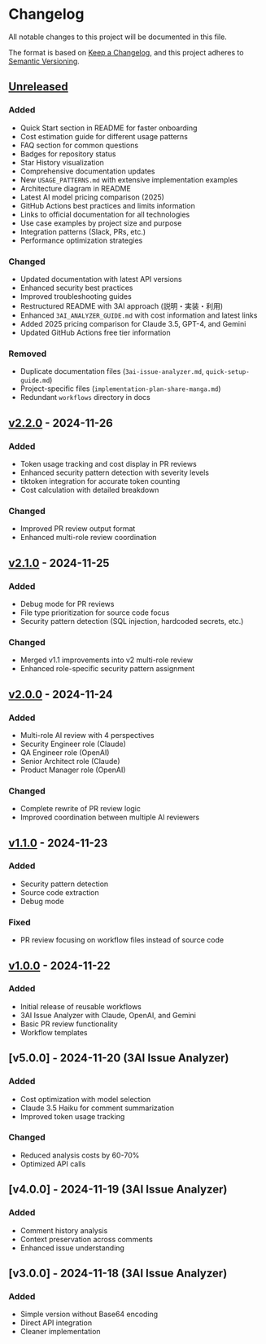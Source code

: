 # Changelog

All notable changes to this project will be documented in this file.

The format is based on [Keep a Changelog](https://keepachangelog.com/en/1.0.0/),
and this project adheres to [Semantic Versioning](https://semver.org/spec/v2.0.0.html).

## [Unreleased]

### Added
- Quick Start section in README for faster onboarding
- Cost estimation guide for different usage patterns
- FAQ section for common questions
- Badges for repository status
- Star History visualization
- Comprehensive documentation updates
- New `USAGE_PATTERNS.md` with extensive implementation examples
- Architecture diagram in README
- Latest AI model pricing comparison (2025)
- GitHub Actions best practices and limits information
- Links to official documentation for all technologies
- Use case examples by project size and purpose
- Integration patterns (Slack, PRs, etc.)
- Performance optimization strategies

### Changed
- Updated documentation with latest API versions
- Enhanced security best practices
- Improved troubleshooting guides
- Restructured README with 3AI approach (説明・実装・利用)
- Enhanced `3AI_ANALYZER_GUIDE.md` with cost information and latest links
- Added 2025 pricing comparison for Claude 3.5, GPT-4, and Gemini
- Updated GitHub Actions free tier information

### Removed
- Duplicate documentation files (`3ai-issue-analyzer.md`, `quick-setup-guide.md`)
- Project-specific files (`implementation-plan-share-manga.md`)
- Redundant `workflows` directory in docs

## [v2.2.0] - 2024-11-26

### Added
- Token usage tracking and cost display in PR reviews
- Enhanced security pattern detection with severity levels
- tiktoken integration for accurate token counting
- Cost calculation with detailed breakdown

### Changed
- Improved PR review output format
- Enhanced multi-role review coordination

## [v2.1.0] - 2024-11-25

### Added
- Debug mode for PR reviews
- File type prioritization for source code focus
- Security pattern detection (SQL injection, hardcoded secrets, etc.)

### Changed
- Merged v1.1 improvements into v2 multi-role review
- Enhanced role-specific security pattern assignment

## [v2.0.0] - 2024-11-24

### Added
- Multi-role AI review with 4 perspectives
- Security Engineer role (Claude)
- QA Engineer role (OpenAI)
- Senior Architect role (Claude)
- Product Manager role (OpenAI)

### Changed
- Complete rewrite of PR review logic
- Improved coordination between multiple AI reviewers

## [v1.1.0] - 2024-11-23

### Added
- Security pattern detection
- Source code extraction
- Debug mode

### Fixed
- PR review focusing on workflow files instead of source code

## [v1.0.0] - 2024-11-22

### Added
- Initial release of reusable workflows
- 3AI Issue Analyzer with Claude, OpenAI, and Gemini
- Basic PR review functionality
- Workflow templates

## [v5.0.0] - 2024-11-20 (3AI Issue Analyzer)

### Added
- Cost optimization with model selection
- Claude 3.5 Haiku for comment summarization
- Improved token usage tracking

### Changed
- Reduced analysis costs by 60-70%
- Optimized API calls

## [v4.0.0] - 2024-11-19 (3AI Issue Analyzer)

### Added
- Comment history analysis
- Context preservation across comments
- Enhanced issue understanding

## [v3.0.0] - 2024-11-18 (3AI Issue Analyzer)

### Added
- Simple version without Base64 encoding
- Direct API integration
- Cleaner implementation

[Unreleased]: https://github.com/NFTTechnology/NFTT-GitHub-Workflows/compare/v2.2.0...HEAD
[v2.2.0]: https://github.com/NFTTechnology/NFTT-GitHub-Workflows/compare/v2.1.0...v2.2.0
[v2.1.0]: https://github.com/NFTTechnology/NFTT-GitHub-Workflows/compare/v2.0.0...v2.1.0
[v2.0.0]: https://github.com/NFTTechnology/NFTT-GitHub-Workflows/compare/v1.1.0...v2.0.0
[v1.1.0]: https://github.com/NFTTechnology/NFTT-GitHub-Workflows/compare/v1.0.0...v1.1.0
[v1.0.0]: https://github.com/NFTTechnology/NFTT-GitHub-Workflows/releases/tag/v1.0.0